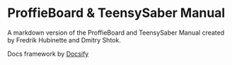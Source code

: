# ProffieBoard & TeensySaber Manual

A markdown version of the ProffieBoard and TeensySaber Manual 
created by Fredrik Hubinette and Dmitry Shtok.

Docs framework by [Docsify](https://docsify.js.org)